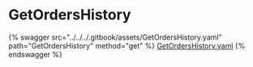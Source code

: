 # GetOrdersHistory

{% swagger src="../../../.gitbook/assets/GetOrdersHistory.yaml" path="GetOrdersHistory" method="get" %}
[GetOrdersHistory.yaml](../../../.gitbook/assets/GetOrdersHistory.yaml)
{% endswagger %}
